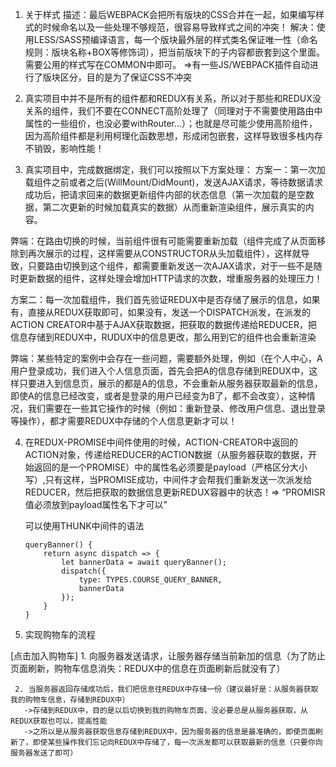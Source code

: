 1. 关于样式
  描述：最后WEBPACK会把所有版块的CSS合并在一起，如果编写样式的时候命名以及一些处理不够规范，很容易导致样式之间的冲突！
  解决：使用LESS/SASS预编译语言，每一个版块最外层的样式类名保证唯一性（命名规则：版块名称+BOX等修饰词），把当前版块下的子内容都嵌套到这个里面。需要公用的样式写在COMMON中即可。
  =>有一些JS/WEBPACK插件自动进行了版块区分，目的是为了保证CSS不冲突

2. 真实项目中并不是所有的组件都和REDUX有关系，所以对于那些和REDUX没关系的组件，我们不要在CONNECT高阶处理了（同理对于不需要使用路由中属性的一些组价，也没必要withRouter...）；也就是尽可能少使用高阶组件，因为高阶组件都是利用柯理化函数思想，形成闭包嵌套，这样导致很多栈内存不销毁，影响性能！


3. 真实项目中，完成数据绑定，我们可以按照以下方案处理：
  方案一：第一次加载组件之前或者之后(WillMount/DidMount)，发送AJAX请求，等待数据请求成功后，把请求回来的数据更新组件内部的状态信息（第一次加载的是空数据，第二次更新的时候加载真实的数据）从而重新渲染组件，展示真实的内容。

  弊端：在路由切换的时候，当前组件很有可能需要重新加载（组件完成了从页面移除到再次展示的过程，这样需要从CONSTRUCTOR从头加载组件），这样就导致，只要路由切换到这个组件，都需要重新发送一次AJAX请求，对于一些不是随时更新数据的组件，这样处理会增加HTTP请求的次数，增重服务器的处理压力！

  方案二：每一次加载组件，我们首先验证REDUX中是否存储了展示的信息，如果有，直接从REDUX获取即可，如果没有，发送一个DISPATCH派发，在派发的ACTION CREATOR中基于AJAX获取数据，把获取的数据传递给REDUCER，把信息存储到REDUX中，RUDUX中的信息更改，那么用到它的组件也会重新渲染

  弊端：某些特定的案例中会存在一些问题，需要额外处理，例如（在个人中心，A用户登录成功，我们进入个人信息页面，首先会把A的信息存储到REDUX中，这样只要进入到信息页，展示的都是A的信息，不会重新从服务器获取最新的信息，即使A的信息已经改变，或者是登录的用户已经变为B了，都不会改变），这种情况，我们需要在一些其它操作的时候（例如：重新登录、修改用户信息、退出登录等操作），都才需要REDUX中存储的个人信息更新才可以！


4. 在REDUX-PROMISE中间件使用的时候，ACTION-CREATOR中返回的ACTION对象，传递给REDUCER的ACTION数据（从服务器获取的数据，开始返回的是一个PROMISE）中的属性名必须要是payload（严格区分大小写）,只有这样，当PROMISE成功，中间件才会帮我们重新发送一次派发给REDUCER，然后把获取的数据信息更新REDUX容器中的状态！=> “PROMISR值必须放到payload属性名下才可以”

   可以使用THUNK中间件的语法
   ```
   queryBanner() {
       return async dispatch => {
           let bannerData = await queryBanner();
           dispatch({
               type: TYPES.COURSE_QUERY_BANNER,
               bannerData
           });
       }
   }
   ```

5. 实现购物车的流程

  [点击加入购物车]
     1. 向服务器发送请求，让服务器存储当前新加的信息（为了防止页面刷新，购物车信息消失：REDUX中的信息在页面刷新后就没有了）

     2. 当服务器返回存储成功后，我们把信息往REDUX中存储一份（建议最好是：从服务器获取我的购物车信息，存储到REDUX中）
       ->存储到REDUX中，目的是以后切换到我的购物车页面，没必要总是从服务器获取，从REDUX获取也可以，提高性能
       ->之所以是从服务器获取信息存储到REDUX中，因为服务器的信息是最准确的，即使页面刷新了，即使某些操作我们忘记向REDUX中存储了，每一次派发都可以获取最新的信息（只要你向服务器发送了即可）











